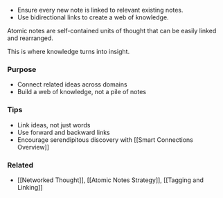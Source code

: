 - Ensure every new note is linked to relevant existing notes.
- Use bidirectional links to create a web of knowledge.

Atomic notes are self-contained units of thought that can be easily linked and rearranged.

This is where knowledge turns into insight.

### Purpose
- Connect related ideas across domains
- Build a web of knowledge, not a pile of notes

### Tips
- Link ideas, not just words
- Use forward and backward links
- Encourage serendipitous discovery with [[Smart Connections Overview]]

### Related
- [[Networked Thought]], [[Atomic Notes Strategy]], [[Tagging and Linking]]